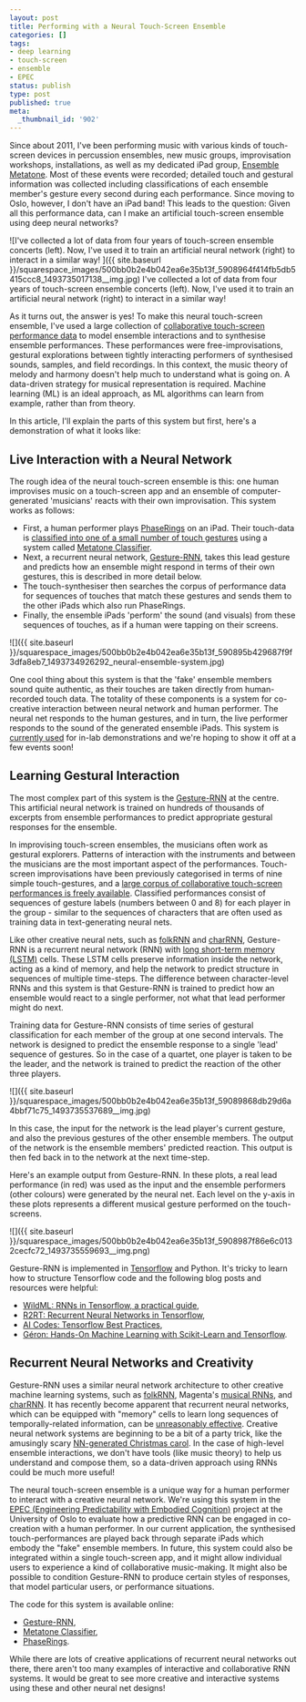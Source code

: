 ```yaml
---
layout: post
title: Performing with a Neural Touch-Screen Ensemble
categories: []
tags:
- deep learning
- touch-screen
- ensemble
- EPEC
status: publish
type: post
published: true
meta:
  _thumbnail_id: '902'
---
```


Since about 2011, I've been performing music with various kinds of touch-screen devices in percussion ensembles, new music groups, improvisation workshops, installations, as well as my dedicated iPad group, 
[Ensemble Metatone](https://charlesmartin.com.au/metatone/). Most of these events were recorded; detailed touch and gestural information was collected including classifications of each ensemble member's gesture every second during each performance. Since moving to Oslo, however, I don't have an iPad band! This leads to the question: Given all this performance data, can I make an artificial touch-screen ensemble using deep neural networks?
  
![I've collected a lot of data from four years of touch-screen ensemble concerts (left). Now, I've used it to train an artificial neural network (right) to interact in a similar way! ]({{ site.baseurl }}/squarespace_images/500bb0b2e4b042ea6e35b13f_5908964f414fb5db5415ccc8_1493735017138__img.jpg) I've collected a lot of data from four years of touch-screen ensemble concerts (left). Now, I've used it to train an artificial neural network (right) to interact in a similar way!  

As it turns out, the answer is yes! To make this neural touch-screen ensemble, I've used a large collection of 
[collaborative touch-screen performance data](https://github.com/anucc/metatone-analysis) to model ensemble interactions and to synthesise ensemble performances. These performances were free-improvisations, gestural explorations between tightly interacting performers of synthesised sounds, samples, and field recordings. In this context, the music theory of melody and harmony doesn't help much to understand what is going on. A 
data-driven strategy for musical representation is required. Machine learning (ML) is an ideal approach, as ML algorithms can learn from example, rather than from theory.

In this article, I'll explain the parts of this system but first, here's a demonstration of what it looks like:

## Live Interaction with a Neural Network

The rough idea of the neural touch-screen ensemble is this: one human improvises music on a touch-screen app and an ensemble of computer-generated 'musicians' reacts with their own improvisation. This system works as follows:

* First, a human performer plays [PhaseRings](https://github.com/cpmpercussion/PhaseRings) on an iPad. Their touch-data is [classified into one of a small number of touch gestures](https://charlesmartin.com.au/blog/2015/6/7/nime2015-tracking-an-ipad-ensemble-with-gesture-classification-and-transition-matrices) using a system called [Metatone Classifier](https://github.com/cpmpercussion/MetatoneClassifier).
* Next, a recurrent neural network, 
[Gesture-RNN](https://github.com/cpmpercussion/gesture-rnn), takes this lead gesture and predicts how an ensemble might respond in terms of their own gestures, this is described in more detail below.
* The 
touch-synthesiser then searches the corpus of performance data for sequences of touches that match these gestures and sends them to the other iPads which also run PhaseRings.
* Finally, the ensemble iPads 'perform' the sound (and visuals) from these sequences of touches, as if a human were tapping on their screens.

![]({{ site.baseurl }}/squarespace_images/500bb0b2e4b042ea6e35b13f_590895b429687f9f3dfa8eb7_1493734926292_neural-ensemble-system.jpg)

One cool thing about this system is that the 'fake' ensemble members sound quite authentic, as their touches are taken directly from human-recorded touch data. The totality of these components is a system for co-creative interaction between neural network and human performer. The neural net responds to the human gestures, and in turn, the live performer responds to the sound of the generated ensemble iPads. This system is 
[currently used](https://youtu.be/6eg5VSRqIDA) for in-lab demonstrations and we're hoping to show it off at a few events soon!

## Learning Gestural Interaction

The most complex part of this system is the 
[Gesture-RNN](https://github.com/cpmpercussion/gesture-rnn) at the centre. This artificial neural network is trained on hundreds of thousands of excerpts from ensemble performances to predict appropriate gestural responses for the ensemble.

In improvising touch-screen ensembles, the musicians often work as gestural explorers. Patterns of interaction with the instruments and between the musicians are the most important aspect of the performances. Touch-screen improvisations have been previously categorised in terms of nine simple touch-gestures, and a 
[large corpus of collaborative touch-screen performances is freely available](https://charlesmartin.com.au/blog/2015/6/7/nime2015-tracking-an-ipad-ensemble-with-gesture-classification-and-transition-matrices). Classified performances consist of sequences of gesture labels (numbers between 0 and 8) for each player in the group - similar to the sequences of characters that are often used as training data in text-generating neural nets.

Like other creative neural nets, such as 
[folkRNN](https://github.com/IraKorshunova/folk-rnn) and 
[charRNN](https://github.com/karpathy/char-rnn), Gesture-RNN is a recurrent neural network (RNN) with 
[long short-term memory (LSTM)](http://colah.github.io/posts/2015-08-Understanding-LSTMs/) cells. These LSTM cells preserve information inside the network, acting as a kind of memory, and help the network to predict structure in sequences of multiple time-steps. The difference between character-level RNNs and this system is that Gesture-RNN is trained to predict how an ensemble would 
react to a single performer, not what that lead performer might do next.

Training data for Gesture-RNN consists of time series of gestural classification for each member of the group at one second intervals. The network is designed to predict the ensemble response to a single 'lead' sequence of gestures. So in the case of a quartet, one player is taken to be the leader, and the network is trained to predict the reaction of the other three players.
    
![]({{ site.baseurl }}/squarespace_images/500bb0b2e4b042ea6e35b13f_59089868db29d6a4bbf71c75_1493735537689__img.jpg)

In this case, the input for the network is the lead player's current gesture, and also the previous gestures of the other ensemble members. The output of the network is the ensemble members' predicted reaction. This output is then fed back in to the network at the next time-step.

Here's an example output from Gesture-RNN. In these plots, a real lead performance (in red) was used as the input and the ensemble performers (other colours) were generated by the neural net. Each level on the y-axis in these plots represents a different musical gesture performed on the touch-screens.
      
![]({{ site.baseurl }}/squarespace_images/500bb0b2e4b042ea6e35b13f_5908987f86e6c0132cecfc72_1493735559693__img.png)

Gesture-RNN is implemented in [Tensorflow](https://www.tensorflow.org/) and Python. It's tricky to learn how to structure Tensorflow code and the following blog posts and resources were helpful: 
* [WildML: RNNs in Tensorflow, a practical guide](http://www.wildml.com/2016/08/rnns-in-tensorflow-a-practical-guide-and-undocumented-features/), 
* [R2RT: Recurrent Neural Networks in Tensorflow](http://r2rt.com/recurrent-neural-networks-in-tensorflow-i.html), 
* [AI Codes: Tensorflow Best Practices](https://github.com/aicodes/tf-bestpractice), 
* [Géron: Hands-On Machine Learning with Scikit-Learn and Tensorflow](http://shop.oreilly.com/product/0636920052289.do).

## Recurrent Neural Networks and Creativity

Gesture-RNN uses a similar neural network architecture to other creative machine learning systems, such as [folkRNN](https://github.com/IraKorshunova/folk-rnn), Magenta's [musical RNNs](https://github.com/tensorflow/magenta), and [charRNN](https://github.com/karpathy/char-rnn). It has recently become apparent that recurrent neural networks, which can be equipped with "memory" cells to learn long sequences of temporally-related information, can be [unreasonably effective](http://karpathy.github.io/2015/05/21/rnn-effectiveness/). Creative neural network systems are beginning to be a bit of a party trick, like the amusingly scary [NN-generated Christmas carol](https://vimeo.com/192711856). In the case of high-level ensemble interactions, we don't have tools (like music theory) to help us understand and compose them, so a data-driven approach using RNNs could be much more useful!

The neural touch-screen ensemble is a unique way for a human performer to interact with a creative neural network. We're using this system in the 
[EPEC (Engineering Predictability with Embodied Cognition)](http://www.mn.uio.no/ifi/english/research/projects/epec/) project at the University of Oslo to evaluate how a predictive RNN can be engaged in co-creation with a human performer. In our current application, the synthesised touch-performances are played back through separate iPads which embody the "fake" ensemble members. In future, this system could also be integrated within a single touch-screen app, and it might allow individual users to experience a kind of collaborative music-making. It might also be possible to condition Gesture-RNN to produce certain styles of responses, that model particular users, or performance situations.

The code for this system is available online:

* [Gesture-RNN](https://github.com/cpmpercussion/gesture-rnn),  
* [Metatone Classifier](https://github.com/cpmpercussion/MetatoneClassifier/tree/soundobject-player), 
* [PhaseRings](https://github.com/cpmpercussion/PhaseRings).

While there are lots of creative applications of recurrent neural networks out there, there aren't too many examples of interactive and collaborative RNN systems. It would be great to see more creative and interactive systems using these and other neural net designs!
